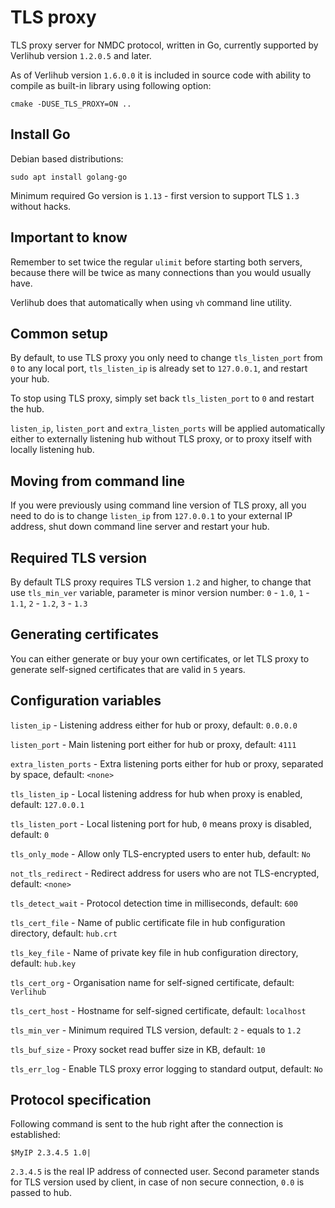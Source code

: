 # TLS proxy

TLS proxy server for NMDC protocol, written in Go, currently supported by Verlihub version `1.2.0.5` and later.

As of Verlihub version `1.6.0.0` it is included in source code with ability to compile as built-in library using following option:

`cmake -DUSE_TLS_PROXY=ON ..`

## Install Go

Debian based distributions:

`sudo apt install golang-go`

Minimum required Go version is `1.13` - first version to support TLS `1.3` without hacks.

## Important to know

Remember to set twice the regular `ulimit` before starting both servers, because there will be twice as many connections than you would usually have.

Verlihub does that automatically when using `vh` command line utility.

## Common setup

By default, to use TLS proxy you only need to change `tls_listen_port` from `0` to any local port, `tls_listen_ip` is already set to `127.0.0.1`, and restart your hub.

To stop using TLS proxy, simply set back `tls_listen_port` to `0` and restart the hub.

`listen_ip`, `listen_port` and `extra_listen_ports` will be applied automatically either to externally listening hub without TLS proxy, or to proxy itself with locally listening hub.

## Moving from command line

If you were previously using command line version of TLS proxy, all you need to do is to change `listen_ip` from `127.0.0.1` to your external IP address, shut down command line server and restart your hub.

## Required TLS version

By default TLS proxy requires TLS version `1.2` and higher, to change that use `tls_min_ver` variable, parameter is minor version number: `0` - `1.0`, `1` - `1.1`, `2` - `1.2`, `3` - `1.3`

## Generating certificates

You can either generate or buy your own certificates, or let TLS proxy to generate self-signed certificates that are valid in `5` years.

## Configuration variables

`listen_ip` - Listening address either for hub or proxy, default: `0.0.0.0`

`listen_port` - Main listening port either for hub or proxy, default: `4111`

`extra_listen_ports` - Extra listening ports either for hub or proxy, separated by space, default: `<none>`

`tls_listen_ip` - Local listening address for hub when proxy is enabled, default: `127.0.0.1`

`tls_listen_port` - Local listening port for hub, `0` means proxy is disabled, default: `0`

`tls_only_mode` - Allow only TLS-encrypted users to enter hub, default: `No`

`not_tls_redirect` - Redirect address for users who are not TLS-encrypted, default: `<none>`

`tls_detect_wait` - Protocol detection time in milliseconds, default: `600`

`tls_cert_file` - Name of public certificate file in hub configuration directory, default: `hub.crt`

`tls_key_file` - Name of private key file in hub configuration directory, default: `hub.key`

`tls_cert_org` - Organisation name for self-signed certificate, default: `Verlihub`

`tls_cert_host` - Hostname for self-signed certificate, default: `localhost`

`tls_min_ver` - Minimum required TLS version, default: `2` - equals to `1.2`

`tls_buf_size` - Proxy socket read buffer size in KB, default: `10`

`tls_err_log` - Enable TLS proxy error logging to standard output, default: `No`

## Protocol specification

Following command is sent to the hub right after the connection is established:

`$MyIP 2.3.4.5 1.0|`

`2.3.4.5` is the real IP address of connected user.
Second parameter stands for TLS version used by client, in case of non secure connection, `0.0` is passed to hub.
